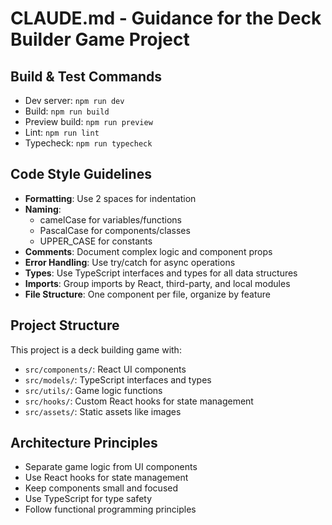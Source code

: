 # CLAUDE.md - Guidance for the Deck Builder Game Project

## Build & Test Commands
- Dev server: `npm run dev`
- Build: `npm run build`
- Preview build: `npm run preview`
- Lint: `npm run lint`
- Typecheck: `npm run typecheck`

## Code Style Guidelines
- **Formatting**: Use 2 spaces for indentation
- **Naming**: 
  - camelCase for variables/functions
  - PascalCase for components/classes
  - UPPER_CASE for constants
- **Comments**: Document complex logic and component props
- **Error Handling**: Use try/catch for async operations
- **Types**: Use TypeScript interfaces and types for all data structures
- **Imports**: Group imports by React, third-party, and local modules
- **File Structure**: One component per file, organize by feature

## Project Structure
This project is a deck building game with:
- `src/components/`: React UI components
- `src/models/`: TypeScript interfaces and types
- `src/utils/`: Game logic functions
- `src/hooks/`: Custom React hooks for state management
- `src/assets/`: Static assets like images

## Architecture Principles
- Separate game logic from UI components
- Use React hooks for state management
- Keep components small and focused
- Use TypeScript for type safety
- Follow functional programming principles